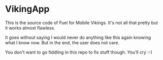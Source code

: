 VikingApp
=========

This is the source code of Fuel for Mobile Vikings.
It's not all that pretty but it works almost flawless.

It goes without saying I would never do anything like this again knowing what I know now.
But in the end, the user does not care.

You don't want to go fiddling in this repo to fix stuff though. You'll cry :-)
